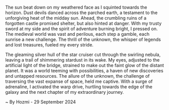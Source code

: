 
The sun beat down on my weathered face as I squinted towards the horizon. Dust devils danced across the parched earth, a testament to the unforgiving heat of the midday sun. Ahead, the crumbling ruins of a forgotten castle promised shelter, but also hinted at danger. With my trusty sword at my side and the spirit of adventure burning bright, I pressed on. The medieval world was vast and perilous, each step a gamble, each sunrise a new challenge. The thrill of the unknown, the whisper of legends and lost treasures, fueled my every stride. 

The gleaming silver hull of the star cruiser cut through the swirling nebula, leaving a trail of shimmering stardust in its wake. My eyes, adjusted to the artificial light of the bridge, strained to make out the faint glow of the distant planet. It was a world teeming with possibilities, a haven of new discoveries and untapped resources. The allure of the unknown, the challenge of traversing the vast expanse of space, held me captive. With a surge of adrenaline, I activated the warp drive, hurtling towards the edge of the galaxy and the next chapter of my extraordinary journey. 

~ By Hozmi - 29 September 2024
